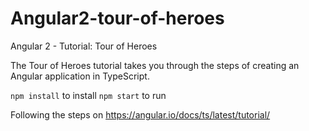 # Angular2-tour-of-heroes
Angular 2 - Tutorial: Tour of Heroes

The Tour of Heroes tutorial takes you through the steps of creating an Angular application in TypeScript.

`npm install` to install
`npm start` to run

Following the steps on https://angular.io/docs/ts/latest/tutorial/
